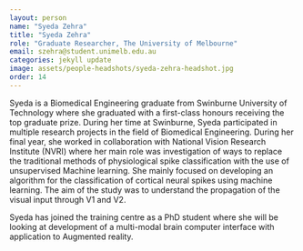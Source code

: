 ```yaml
---
layout: person
name: "Syeda Zehra"
title: "Syeda Zehra"
role: "Graduate Researcher, The University of Melbourne"
email: szehra@student.unimelb.edu.au
categories: jekyll update
image: assets/people-headshots/syeda-zehra-headshot.jpg
order: 14
---
```

Syeda is a Biomedical Engineering graduate from Swinburne University of Technology where she graduated with a first-class honours receiving the top graduate prize. During her time at Swinburne, Syeda participated in multiple research projects in the field of Biomedical Engineering. During her final year, she worked in collaboration with National Vision Research Institute (NVRI) where her main role was investigation of ways to replace the traditional methods of physiological spike classification with the use of unsupervised Machine learning. She mainly focused on developing an algorithm for the classification of cortical neural spikes using machine learning. The aim of the study was to understand the propagation of the visual input through V1 and V2.

<p>Syeda has joined the training centre as a PhD student where she will be looking at development of a multi-modal brain computer interface with application to Augmented reality.
